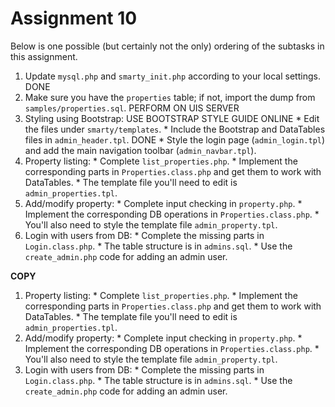 # Assignment 10

Below is one possible (but certainly not the only) ordering of the subtasks in this assignment.

  1. Update `mysql.php` and `smarty_init.php` according to your local settings. DONE
  1. Make sure you have the `properties` table; if not, import the dump from `samples/properties.sql`. PERFORM ON UIS SERVER
  1. Styling using Bootstrap: USE BOOTSTRAP STYLE GUIDE ONLINE
    * Edit the files under `smarty/templates`.
    * Include the Bootstrap and DataTables files in `admin_header.tpl`. DONE
    * Style the login page (`admin_login.tpl`) and add the main navigation toolbar (`admin_navbar.tpl`).
  1. Property listing:
    * Complete `list_properties.php`.
    * Implement the corresponding parts in `Properties.class.php` and get them to work with DataTables.
    * The template file you'll need to edit is `admin_properties.tpl`.
  1. Add/modify property:
    * Complete input checking in `property.php`.
    * Implement the corresponding DB operations in `Properties.class.php`.
    * You'll also need to style the template file `admin_property.tpl`.
  1. Login with users from DB:
    * Complete the missing parts in `Login.class.php`.
    * The table structure is in `admins.sql`.
    * Use the `create_admin.php` code for adding an admin user.

****COPY****

  1. Property listing:
    * Complete `list_properties.php`.
    * Implement the corresponding parts in `Properties.class.php` and get them to work with DataTables.
    * The template file you'll need to edit is `admin_properties.tpl`.
  1. Add/modify property:
    * Complete input checking in `property.php`.
    * Implement the corresponding DB operations in `Properties.class.php`.
    * You'll also need to style the template file `admin_property.tpl`.
  1. Login with users from DB:
    * Complete the missing parts in `Login.class.php`.
    * The table structure is in `admins.sql`.
    * Use the `create_admin.php` code for adding an admin user.
